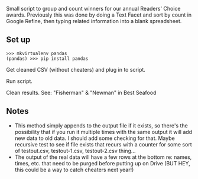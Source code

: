 Small script to group and count winners for our annual Readers' Choice awards. Previously this was done by doing a Text Facet and sort by count in Google Refine, then typing related information into a blank spreadsheet.

## Set up

```
>>> mkvirtualenv pandas
(pandas) >>> pip install pandas
```

Get cleaned CSV (without cheaters) and plug in to script. 

Run script.

Clean results. See: "Fisherman" & "Newman" in Best Seafood

## Notes

* This method simply appends to the output file if it exists, so there's the possibility that if you run it multiple times with the same output it will add new data to old data. I should add some checking for that. Maybe recursive test to see if file exists that recurs with a counter for some sort of testout.csv, testout-1.csv, testout-2.csv thing...
* The output of the real data will have a few rows at the bottom re: names, times, etc. that need to be purged before putting up on Drive (BUT HEY, this could be a way to catch cheaters next year!)